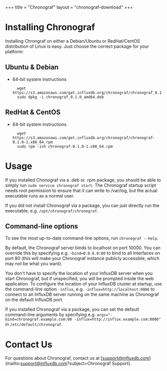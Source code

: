 +++
title = "Chronograf"
layout = "chronograf-download"
+++
#  Installing Chronograf

Installing Chrongraf on either a Debian/Ubuntu or RedHat/CentOS distribution of Linux is easy. Just choose the correct package for your platform:

## Ubuntu & Debian

- 64-bit system instructions

		wget https://s3.amazonaws.com/get.influxdb.org/chronograf/chronograf_0.1.0_amd64.deb
		sudo dpkg -i chronograf_0.1.0_amd64.deb

## RedHat & CentOS

- 64-bit system instructions

		wget https://s3.amazonaws.com/get.influxdb.org/chronograf/chronograf-0.1.0-1.x86_64.rpm
		sudo rpm -ivh chronograf-0.1.0-1.x86_64.rpm

# Usage

If you installed Chonograf via a .deb or .rpm package, you should be able to simply run `sudo service chronograf start`.
The Chronograf startup script needs root permission to ensure that it can write to /var/log, but the actual executable runs as a normal user.

If you did not install Chronograf via a package, you can just directly run the executable, e.g. `/opt/chronograf/chronograf`.

## Command-line options

To see the most up-to-date command-line options, run `chronograf --help`.

By default, the Chronograf server binds to localhost on port 10000.
You can override this by specifying e.g. `-bind=0.0.0.0:80` to bind to all interfaces on port 80 (this will make your Chronograf instance publicly accessible, which may not be what you want).

You don't have to specify the location of your InfluxDB server when you start Chronograf, but if unspecified, you will be prompted inside the web application.
To configure the location of your InfluxDB cluster at startup, use the command-line option `-influx`, e.g. `-influx=http://localhost:8086` to connect to an InfluxDB server running on the same machine as Chronograf on the default InfluxDB port.

If you installed Chronograf via a package, you can set the default command-line arguments by specifying e.g. `args="-bind=chronograf.example.com:80 -influx=http://influx.example.com:8086"` in `/etc/default/chronograf`.

# Contact Us

For questions about Chronograf, contact us at [support@influxdb.com](mailto:support@influxdb.com?subject=Chronograf Support).
